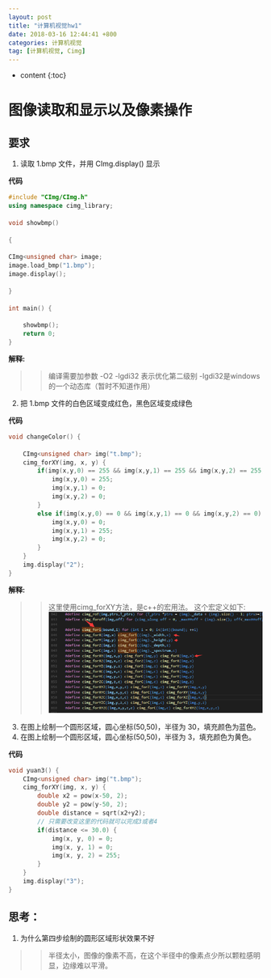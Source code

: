 ```yaml
---
layout: post
title: "计算机视觉hw1"
date: 2018-03-16 12:44:41 +800
categories: 计算机视觉
tag: [计算机视觉, Cimg]
---
```

* content
{:toc}


# 图像读取和显示以及像素操作

## 要求
1. 读取 1.bmp 文件，并用 CImg.display() 显示

**代码**

```c++
#include "CImg/CImg.h"
using namespace cimg_library;

void showbmp()

{

CImg<unsigned char> image;
image.load_bmp("1.bmp");
image.display();

}

int main() {

    showbmp();
    return 0;
}
```


**解释:**
>> 编译需要加参数 -O2 -lgdi32 表示优化第二级别 -lgdi32是windows的一个动态库（暂时不知道作用）


2. 把 1.bmp 文件的白色区域变成红色，黑色区域变成绿色

**代码**

```c++
void changeColor() {
        
    CImg<unsigned char> img("t.bmp");
    cimg_forXY(img, x, y) {
        if(img(x,y,0) == 255 && img(x,y,1) == 255 && img(x,y,2) == 255) {
            img(x,y,0) = 255;
            img(x,y,1) = 0;
            img(x,y,2) = 0;
        }
        else if(img(x,y,0) == 0 && img(x,y,1) == 0 && img(x,y,2) == 0) {
            img(x,y,0) = 0;
            img(x,y,1) = 255;
            img(x,y,2) = 0;
        }
    }
    img.display("2");
}
```

**解释:**

>> 这里使用cimg_forXY方法，是c++的宏用法。
这个宏定义如下:
![Cimg宏](/_posts/CV/imgs/读取bmp文件-Cimg宏.png)


3. 在图上绘制一个圆形区域，圆心坐标(50,50)，半径为 30，填充颜色为蓝色。
4. 在图上绘制一个圆形区域，圆心坐标(50,50)，半径为 3，填充颜色为黄色。


**代码**

```c++
void yuan3() {
    CImg<unsigned char> img("t.bmp");
    cimg_forXY(img, x, y) {
        double x2 = pow(x-50, 2);
        double y2 = pow(y-50, 2);
        double distance = sqrt(x2+y2);
        // 只需要改变这里的代码就可以完成3或者4
        if(distance <= 30.0) {
            img(x, y, 0) = 0;
            img(x, y, 1) = 0;
            img(x, y, 2) = 255;
        }
    }
    img.display("3");
}
```



## 思考：
1. 为什么第四步绘制的圆形区域形状效果不好
>> 半径太小，图像的像素不高，在这个半径中的像素点少所以颗粒感明显，边缘难以平滑。